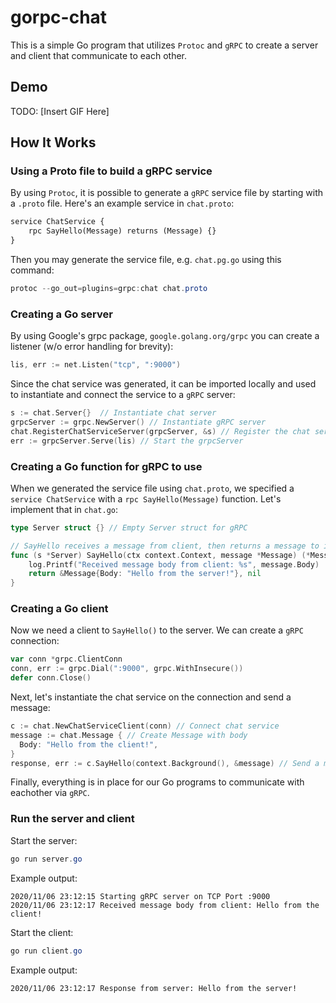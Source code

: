 # gorpc-chat
This is a simple Go program that utilizes `Protoc` and `gRPC` to create a server and client that communicate to each other.
## Demo
TODO: [Insert GIF Here]
## How It Works
### Using a Proto file to build a gRPC service
By using `Protoc`, it is possible to generate a `gRPC` service file by starting with a `.proto` file. Here's an example service in `chat.proto`:
```proto
service ChatService {
    rpc SayHello(Message) returns (Message) {}
}
```
Then you may generate the service file, e.g. `chat.pg.go` using this command:
```powershell
protoc --go_out=plugins=grpc:chat chat.proto
```
### Creating a Go server
By using Google's grpc package, `google.golang.org/grpc` you can create a listener (w/o error handling for brevity):
```go
lis, err := net.Listen("tcp", ":9000")
```
Since the chat service was generated, it can be imported locally and used to instantiate and connect the service to a `gRPC` server:
```go
s := chat.Server{}  // Instantiate chat server
grpcServer := grpc.NewServer() // Instantiate gRPC server
chat.RegisterChatServiceServer(grpcServer, &s) // Register the chat service to the gRPC server
err := grpcServer.Serve(lis) // Start the grpcServer
```
### Creating a Go function for gRPC to use
When we generated the service file using `chat.proto`, we specified a `service ChatService` with a `rpc SayHello(Message)` function. Let's implement that in `chat.go`:
```go
type Server struct {} // Empty Server struct for gRPC

// SayHello receives a message from client, then returns a message to it.
func (s *Server) SayHello(ctx context.Context, message *Message) (*Message, error) {
	log.Printf("Received message body from client: %s", message.Body)
	return &Message{Body: "Hello from the server!"}, nil
}
```
### Creating a Go client
Now we need a client to `SayHello()` to the server. We can create a `gRPC` connection:
```go
var conn *grpc.ClientConn
conn, err := grpc.Dial(":9000", grpc.WithInsecure())
defer conn.Close()
```
Next, let's instantiate the chat service on the connection and send a message:
```go
c := chat.NewChatServiceClient(conn) // Connect chat service
message := chat.Message { // Create Message with body
  Body: "Hello from the client!",
}
response, err := c.SayHello(context.Background(), &message) // Send a message
```
Finally, everything is in place for our Go programs to communicate with eachother via `gRPC`.
### Run the server and client
Start the server:
```powershell
go run server.go
```
Example output:
```
2020/11/06 23:12:15 Starting gRPC server on TCP Port :9000
2020/11/06 23:12:17 Received message body from client: Hello from the client!
```
Start the client:
```powershell
go run client.go
```
Example output:
```
2020/11/06 23:12:17 Response from server: Hello from the server!
```
